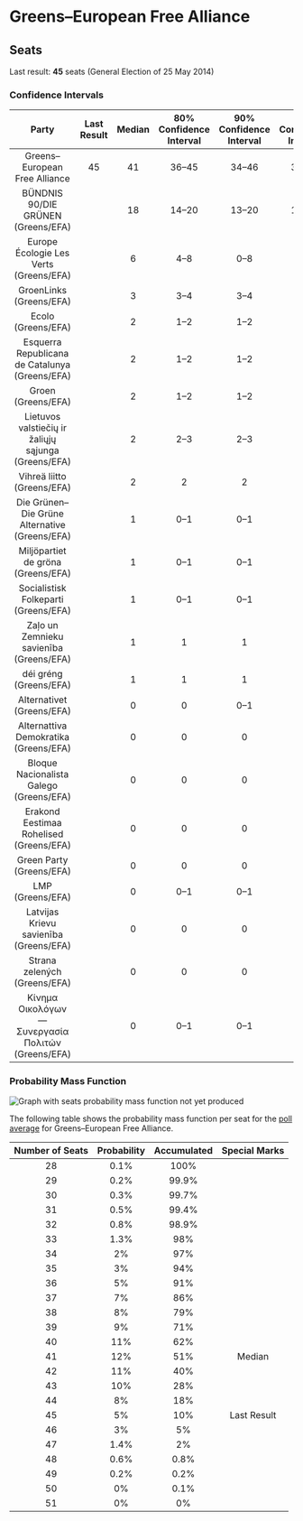 # Greens–European Free Alliance

## Seats

Last result: **45** seats (General Election of 25 May 2014)

### Confidence Intervals

| Party | Last Result | Median | 80% Confidence Interval | 90% Confidence Interval | 95% Confidence Interval | 99% Confidence Interval |
|:-----:|:-----------:|:------:|:-----------------------:|:-----------------------:|:-----------------------:|:-----------------------:|
| Greens–European Free Alliance | 45 | 41 | 36–45 | 34–46 | 33–46 | 30–48 |
| BÜNDNIS 90/DIE GRÜNEN (Greens/EFA) | | 18 | 14–20 | 13–20 | 13–21 | 12–22 |
| Europe Écologie Les Verts (Greens/EFA) | | 6 | 4–8 | 0–8 | 0–9 | 0–9 |
| GroenLinks (Greens/EFA) | | 3 | 3–4 | 3–4 | 3–5 | 3–5 |
| Ecolo (Greens/EFA) | | 2 | 1–2 | 1–2 | 1–2 | 1–2 |
| Esquerra Republicana de Catalunya (Greens/EFA) | | 2 | 1–2 | 1–2 | 1–3 | 1–3 |
| Groen (Greens/EFA) | | 2 | 1–2 | 1–2 | 1–2 | 1–2 |
| Lietuvos valstiečių ir žaliųjų sąjunga (Greens/EFA) | | 2 | 2–3 | 2–3 | 2–3 | 2–3 |
| Vihreä liitto (Greens/EFA) | | 2 | 2 | 2 | 2–3 | 2–3 |
| Die Grünen–Die Grüne Alternative (Greens/EFA) | | 1 | 0–1 | 0–1 | 0–1 | 0–1 |
| Miljöpartiet de gröna (Greens/EFA) | | 1 | 0–1 | 0–1 | 0–1 | 0–1 |
| Socialistisk Folkeparti (Greens/EFA) | | 1 | 0–1 | 0–1 | 0–1 | 0–1 |
| Zaļo un Zemnieku savienība (Greens/EFA) | | 1 | 1 | 1 | 1–2 | 1–2 |
| déi gréng (Greens/EFA) | | 1 | 1 | 1 | 1 | 1 |
| Alternativet (Greens/EFA) | | 0 | 0 | 0–1 | 0–1 | 0–1 |
| Alternattiva Demokratika (Greens/EFA) | | 0 | 0 | 0 | 0 | 0 |
| Bloque Nacionalista Galego (Greens/EFA) | | 0 | 0 | 0 | 0 | 0 |
| Erakond Eestimaa Rohelised (Greens/EFA) | | 0 | 0 | 0 | 0 | 0 |
| Green Party (Greens/EFA) | | 0 | 0 | 0 | 0 | 0–1 |
| LMP (Greens/EFA) | | 0 | 0–1 | 0–1 | 0–1 | 0–1 |
| Latvijas Krievu savienība (Greens/EFA) | | 0 | 0 | 0 | 0 | 0 |
| Strana zelených (Greens/EFA) | | 0 | 0 | 0 | 0 | 0 |
| Κίνημα Οικολόγων—Συνεργασία Πολιτών (Greens/EFA) | | 0 | 0–1 | 0–1 | 0–1 | 0–1 |

### Probability Mass Function

![Graph with seats probability mass function not yet produced](average-seats-pmf-greens–europeanfreealliance.png "Seats Probability Mass Function")

The following table shows the probability mass function per seat for the [poll average](average.html) for Greens–European Free Alliance.

| Number of Seats | Probability | Accumulated | Special Marks |
|:---------------:|:-----------:|:-----------:|:-------------:|
| 28 | 0.1% | 100% |  |
| 29 | 0.2% | 99.9% |  |
| 30 | 0.3% | 99.7% |  |
| 31 | 0.5% | 99.4% |  |
| 32 | 0.8% | 98.9% |  |
| 33 | 1.3% | 98% |  |
| 34 | 2% | 97% |  |
| 35 | 3% | 94% |  |
| 36 | 5% | 91% |  |
| 37 | 7% | 86% |  |
| 38 | 8% | 79% |  |
| 39 | 9% | 71% |  |
| 40 | 11% | 62% |  |
| 41 | 12% | 51% | Median |
| 42 | 11% | 40% |  |
| 43 | 10% | 28% |  |
| 44 | 8% | 18% |  |
| 45 | 5% | 10% | Last Result |
| 46 | 3% | 5% |  |
| 47 | 1.4% | 2% |  |
| 48 | 0.6% | 0.8% |  |
| 49 | 0.2% | 0.2% |  |
| 50 | 0% | 0.1% |  |
| 51 | 0% | 0% |  |


